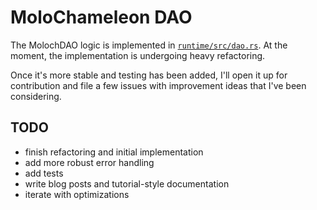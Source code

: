 # MoloChameleon DAO

The MolochDAO logic is implemented in [`runtime/src/dao.rs`](./runtime/src/dao.rs). At the moment, the implementation is undergoing heavy refactoring.

Once it's more stable and testing has been added, I'll open it up for contribution and file a few issues with improvement ideas that I've been considering.

## TODO

* finish refactoring and initial implementation
* add more robust error handling
* add tests
* write blog posts and tutorial-style documentation
* iterate with optimizations